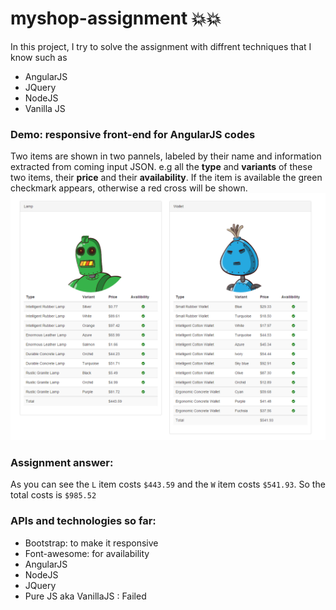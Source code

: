 # myshop-assignment :boom::boom:
In this project, I try to solve the assignment with diffrent techniques that I know such as
- AngularJS
- JQuery
- NodeJS
- Vanilla JS

### Demo: responsive front-end for AngularJS codes
Two items are shown in two pannels, labeled by their name and information extracted from coming input JSON. e.g all the **type** and **variants** of these two items, their **price** and their **availability**.
If the item is available the green checkmark appears, otherwise a red cross will be shown.
![shop](images/display.png)

### Assignment answer:
As you can see the `L` item costs `$443.59` and the `W` item costs `$541.93`. So the total costs is `$985.52`

### APIs and technologies so far:
- Bootstrap: to make it responsive
- Font-awesome: for availability 
- AngularJS 
- NodeJS
- JQuery
- Pure JS aka VanillaJS : Failed

